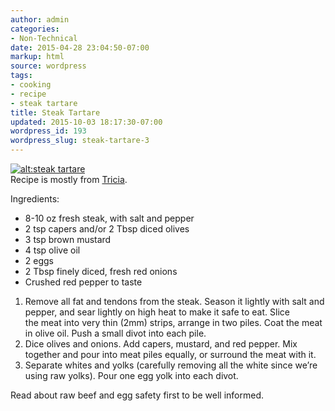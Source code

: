 ```yaml
---
author: admin
categories:
- Non-Technical
date: 2015-04-28 23:04:50-07:00
markup: html
source: wordpress
tags:
- cooking
- recipe
- steak tartare
title: Steak Tartare
updated: 2015-10-03 18:17:30-07:00
wordpress_id: 193
wordpress_slug: steak-tartare-3
---
```

[![alt:steak tartare](https://blog.za3k.com/wp-content/uploads/2015/04/steak-tartare.jpg)](https://blog.za3k.com/wp-content/uploads/2015/04/steak-tartare.jpg)  
Recipe is mostly from [Tricia](http://triciaroxanne.wordpress.com).

Ingredients:

-   8-10 oz fresh steak, with salt and pepper
-   2 tsp capers and/or 2 Tbsp diced olives
-   3 tsp brown mustard
-   4 tsp olive oil
-   2 eggs
-   2 Tbsp finely diced, fresh red onions
-   Crushed red pepper to taste

1.  Remove all fat and tendons from the steak. Season it lightly with salt and pepper, and sear lightly on high heat to make it safe to eat. Slice the meat into very thin (2mm) strips, arrange in two piles. Coat the meat in olive oil. Push a small divot into each pile.
2.  Dice olives and onions. Add capers, mustard, and red pepper. Mix together and pour into meat piles equally, or surround the meat with it.
3.  Separate whites and yolks (carefully removing all the white since we’re using raw yolks). Pour one egg yolk into each divot.

Read about raw beef and egg safety first to be well informed.
